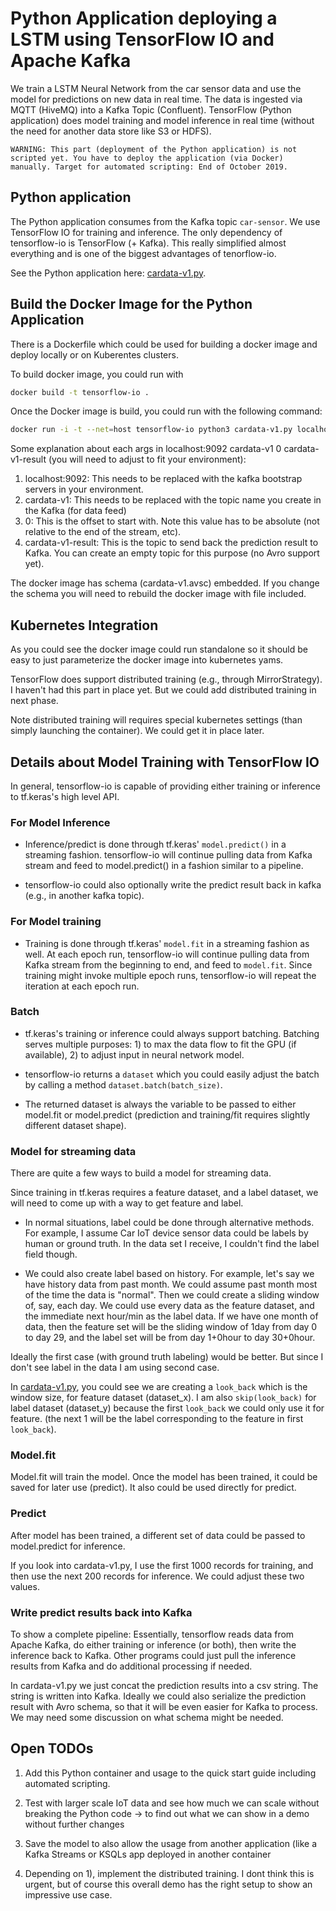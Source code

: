 # Python Application deploying a LSTM using TensorFlow IO and Apache Kafka

We train a LSTM Neural Network from the car sensor data and use the model for predictions on new data in real time. The data is ingested via MQTT (HiveMQ) into a Kafka Topic (Confluent). TensorFlow (Python application) does model training and model inference in real time (without the need for another data store like S3 or HDFS).

`WARNING:
This part (deployment of the Python application) is not scripted yet. You have to deploy the application (via Docker) manually. Target for automated scripting: End of October 2019.`

## Python application

The Python application consumes from the Kafka topic `car-sensor`. We use TensorFlow IO for training and inference. The only dependency of tensorflow-io is TensorFlow (+ Kafka). This really simplified almost everything and is one of the biggest advantages of tenorflow-io.

See the Python application here: [cardata-v1.py](LSTM-TensorFlow-IO-Kafka/cardata-v1.py).

## Build the Docker Image for the Python Application

There is a Dockerfile which could be used for building a docker image and deploy locally or on Kuberentes clusters.

To build docker image, you could run with

```bash
docker build -t tensorflow-io .
```

Once the Docker image is build, you could run with the following command:

```bash
docker run -i -t --net=host tensorflow-io python3 cardata-v1.py localhost:9092 cardata-v1 0 cardata-v1-result
```

Some explanation about each args in localhost:9092 cardata-v1 0 cardata-v1-result (you will need to adjust to fit your environment):

1) localhost:9092: This needs to be replaced with the kafka bootstrap servers in your environment.
2) cardata-v1: This needs to be replaced with the topic name you create in the Kafka (for data feed)
3) 0: This is the offset to start with. Note this value has to be absolute (not relative to the end of the stream, etc).
4) cardata-v1-result: This is the topic to send back the prediction result to Kafka. You can create an empty topic for this purpose (no Avro support yet).

The docker image has schema (cardata-v1.avsc) embedded. If you change the schema you will need to rebuild the docker image with file included.

## Kubernetes Integration

As you could see the docker image could run standalone so it should be easy to just parameterize the docker image into kubernetes yams.

TensorFlow does support distributed training (e.g., through MirrorStrategy). I haven't had this part in place yet. But we could add distributed training in next phase.

Note distributed training will requires special kubernetes settings (than simply launching the container). We could get it in place later.

## Details about Model Training with TensorFlow IO

In general, tensorflow-io is capable of providing either training or inference to tf.keras's high level API.

### For Model Inference

- Inference/predict is done through tf.keras' `model.predict()` in a streaming fashion. tensorflow-io will continue pulling data from Kafka stream and feed to model.predict() in a fashion similar to a pipeline.

- tensorflow-io could also optionally write the predict result back in kafka (e.g., in another kafka topic).

### For Model training

- Training is done through tf.keras' `model.fit` in a streaming fashion as well. At each epoch run, tensorflow-io will continue pulling data from Kafka stream from the beginning to end, and feed to `model.fit`. Since training might invoke multiple epoch runs, tensorflow-io will repeat the iteration at each epoch run.

### Batch

- tf.keras's training or inference could always support batching. Batching serves multiple purposes: 1) to max the data flow to fit the GPU (if available), 2) to adjust input in neural network model.

- tensorflow-io returns a `dataset` which you could easily adjust the batch by calling a method `dataset.batch(batch_size)`.

- The returned dataset is always the variable to be passed to either model.fit or model.predict (prediction and training/fit requires slightly different dataset shape).

### Model for streaming data

There are quite a few ways to build a model for streaming data.

Since training in tf.keras requires a feature dataset, and a label dataset, we will need to come up with a way to get feature and label.

- In normal situations, label could be done through alternative methods. For example, I assume Car IoT device sensor data could be labels by human or ground truth. In the data set I receive, I couldn't find the label field though.

- We could also create label based on history. For example, let's say we have history data from past month. We could assume past month most of the time the data is "normal". Then we could create a sliding window of, say, each day. We could use every data as the feature dataset, and the immediate next hour/min as the label data. If we have one month of data, then the feature set will be the sliding window of 1day from day 0 to day 29, and the label set will be from day 1+0hour to day 30+0hour.

 Ideally the first case (with ground truth labeling) would be better. But since I don't see label in the data I am using second case.

In [cardata-v1.py](LSTM-TensorFlow-IO-Kafka/cardata-v1.py), you could see we are creating a `look_back` which is the window size, for feature dataset (dataset_x). I am also `skip(look_back)` for label dataset (dataset_y) because the first `look_back` we could only use it for feature. (the next 1 will be the label corresponding to the feature in first `look_back`).

### Model.fit

Model.fit will train the model. Once the model has been trained, it could be saved for later use (predict). It also could be used directly for predict.

### Predict

After model has been trained, a different set of data could be passed to model.predict for inference.

If you look into cardata-v1.py, I use the first 1000 records for training, and then use the next 200 records for inference. We could adjust these two values.

### Write predict results back into Kafka

To show a complete pipeline: Essentially, tensorflow reads data from Apache Kafka, do either training or inference (or both), then write the inference back to Kafka. Other programs could just pull the inference results from Kafka and do additional processing if needed.

In cardata-v1.py we just concat the prediction results into a csv string. The string is written into Kafka. Ideally we could also serialize the prediction result with Avro schema, so that it will be even easier for Kafka to process. We may need some discussion on what schema might be needed.

## Open TODOs

1. Add this Python container and usage to the quick start guide including automated scripting.

2. Test with larger scale IoT data and see how much we can scale without breaking the Python code -> to find out what we can show in a demo without further changes

3. Save the model to also allow the usage from another application (like a Kafka Streams or KSQLs app deployed in another container

4. Depending on 1), implement the distributed training. I dont think this is urgent, but of course this overall demo has the right setup to show an impressive use case.
